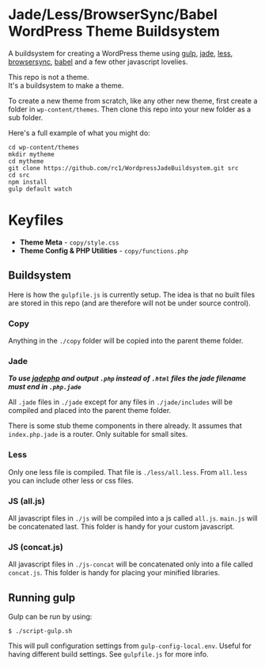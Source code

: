 # Jade/Less/BrowserSync/Babel WordPress Theme Buildsystem

A buildsystem for creating a WordPress theme using [gulp](http://gulpjs.com), [jade](http://jadelang), [less](http://lesscss.org), [browsersync](https://www.browsersync.io/), [babel](https://babeljs.io/) and a few other javascript lovelies.

This repo is not a theme.  
It's a buildsystem to make a theme.

To create a new theme from scratch, like any other new theme, first create a folder in `wp-content/themes`. Then clone this repo into your new folder as a sub folder.

Here's a full example of what you might do:

    cd wp-content/themes
    mkdir mytheme
    cd mytheme
    git clone https://github.com/rc1/WordpressJadeBuildsystem.git src
    cd src
    npm install
    gulp default watch


# Keyfiles

- __Theme Meta__ - `copy/style.css`
- __Theme Config & PHP Utilities__ - `copy/functions.php`

## Buildsystem

Here is how the `gulpfile.js` is currently setup. The idea is that no built files are stored in this repo (and are therefore will not be under source control).

### Copy

Anything in the `./copy` folder will be copied into the parent theme folder.

### Jade

__*To use [jadephp](https://www.npmjs.com/package/gulp-jade-php) and  output `.php` instead of `.html` files the jade filename must end in `.php.jade`*__


All `.jade` files in `./jade` except for any files in `./jade/includes` will be compiled and placed into the parent theme folder.

There is some stub theme components in there already. It assumes that `index.php.jade` is a router. Only suitable for small sites.


### Less

Only one less file is compiled. That file is `./less/all.less`. From `all.less` you can include other less or css files.

### JS (all.js)

All javascript files in `./js` will be compiled into a js called `all.js`. `main.js` will be concatenated last. This folder is handy for your custom javascript.

### JS (concat.js)

All javascript files in `./js-concat` will be concatenated only into a file called `concat.js`. This folder is handy for placing your minified libraries.

## Running gulp

Gulp can be run by using:


    $ ./script-gulp.sh

This will pull configuration settings from `gulp-config-local.env`. Useful for having different build settings. See `gulpfile.js` for more info.
